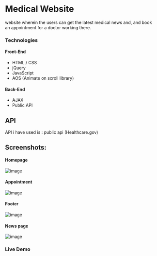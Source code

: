 # Medical Website
website wherein the users can get the latest medical news and, and book an appointment for a doctor working there.

### Technologies
#### Front-End
* HTML / CSS 
* jQuery
* JavaScript
* AOS (Animate on scroll library)
 #### Back-End
 * AJAX
 * Public API 


## API
 API i have used is : public api (Healthcare.gov)

## Screenshots:
#### Homepage

![image](https://github.com/fatmeh25/medical-info/blob/main/assets/images/homepage.png?raw=true)

#### Appointment
![image](https://github.com/fatmeh25/medical-info/blob/main/assets/images/appointment.png?raw=true)

#### Footer 
![image](https://github.com/fatmeh25/medical-info/blob/main/assets/images/footer.png?raw=true)

#### News page 
![image](https://github.com/fatmeh25/medical-info/blob/main/assets/images/newspage.png?raw=true)

### Live Demo
